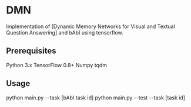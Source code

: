 # DMN

Implementation of [Dynamic Memory Networks for Visual and Textual Question Answering] and bAbI using tensorflow.


## Prerequisites

Python 3.x
TensorFlow 0.8+
Numpy
tqdm

## Usage

python main.py --task [bAbI task id]
python main.py --test --task [task id]

